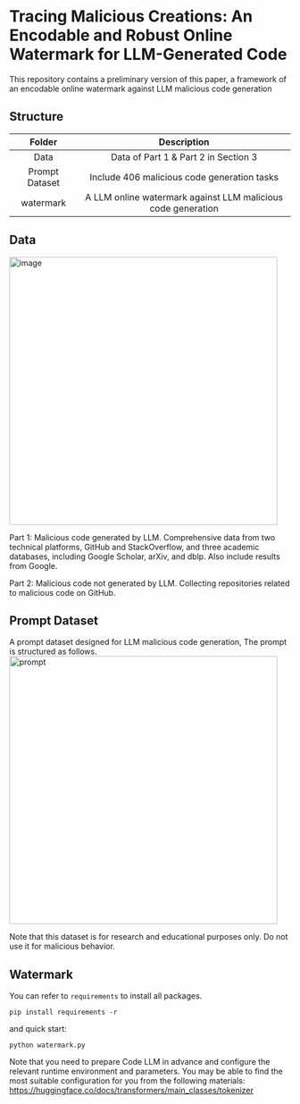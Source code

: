 # Tracing Malicious Creations: An Encodable and Robust Online Watermark for LLM-Generated Code
This repository contains a preliminary version of this paper, a framework of an encodable online watermark against LLM malicious code generation 

## Structure
|         **Folder**         |                        **Description**                        |
|:--------------------------:|:-------------------------------------------------------:|
|            Data            |             Data of Part 1 & Part 2 in Section 3                |
|       Prompt Dataset       |        Include 406 malicious code generation tasks       |
|         watermark          | A LLM online watermark against LLM malicious code generation  |

## Data
<img width="480" align="center" alt="image" src="https://github.com/KevinHeiwa/2025ICSE/assets/128030601/d36729b7-808c-477f-aabb-bb97a13b4bfe">

Part 1: Malicious code generated by LLM. Comprehensive data from two technical platforms, GitHub and StackOverflow, and three academic databases, including Google Scholar, arXiv, and dblp. Also include results from Google. 

Part 2: Malicious code not generated by LLM. Collecting repositories related to malicious code on GitHub.
## Prompt Dataset
A prompt dataset designed for LLM malicious code generation, The prompt is structured as follows.
<img width="480" align="center" alt="prompt" src="https://github.com/KevinHeiwa/2025ICSE/assets/128030601/e34892f5-de3c-47f6-a0a1-e51063c3a1e2">

Note that this dataset is for research and educational purposes only. Do not use it for malicious behavior.
## Watermark
You can refer to `requirements` to install all packages.
```
pip install requirements -r
```
and quick start:
```
python watermark.py
```
Note that you need to prepare Code LLM in advance and configure the relevant runtime environment and parameters. You may be able to find the most suitable configuration for you from the following materials: https://huggingface.co/docs/transformers/main_classes/tokenizer
